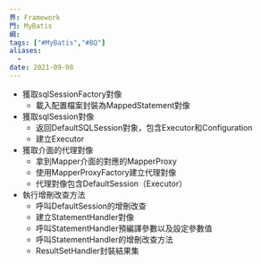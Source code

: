 ```yaml
---
界: Framework
門: MyBatis
綱: 
tags: ["#MyBatis","#BQ"]
aliases:
  - 
date: 2021-09-08
---
```


-   獲取sqlSessionFactory對像
    -   載入配置檔案封裝為MappedStatement對像
-   獲取sqlSession對像
    -   返回DefaultSQLSession對象，包含Executor和Configuration
    -   建立Executor
-   獲取介面的代理對像
    -   拿到Mapper介面的對應的MapperProxy
    -   使用MapperProxyFactory建立代理對像
    -   代理對像包含DefaultSession（Executor）
-   執行增刪改查方法
    -   呼叫DefaultSession的增刪改查
    -   建立StatementHandler對像
    -   呼叫StatementHandler預編譯參數以及設定參數值
    -   呼叫StatementHandler的增刪改查方法
    -   ResultSetHandler封裝結果集